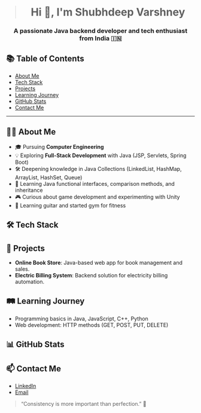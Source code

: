 > <h1 align="center">Hi 👋, I'm Shubhdeep Varshney</h1>
<h3 align="center">A passionate Java backend developer and tech enthusiast from India 🇮🇳</h3>

## 📚 Table of Contents
- [About Me](#about-me)
- [Tech Stack](#tech-stack)
- [Projects](#projects)
- [Learning Journey](#learning-journey)
- [GitHub Stats](#github-stats)
- [Contact Me](#contact-me)

---

## 👨‍💻 About Me
- 🎓 Pursuing **Computer Engineering**
- 💡 Exploring **Full-Stack Development** with Java (JSP, Servlets, Spring Boot)
- 🛠️ Deepening knowledge in Java Collections (LinkedList, HashMap, ArrayList, HashSet, Queue)
- 🧩 Learning Java functional interfaces, comparison methods, and inheritance
- 🎮 Curious about game development and experimenting with Unity
- 🎸 Learning guitar and started gym for fitness

## 🛠️ Tech Stack
<!-- badges and icons here -->

## 🚀 Projects
- **Online Book Store**: Java-based web app for book management and sales.
- **Electric Billing System**: Backend solution for electricity billing automation.

## 🛤️ Learning Journey
- Programming basics in Java, JavaScript, C++, Python
- Web development: HTTP methods (GET, POST, PUT, DELETE)

## 📊 GitHub Stats
<!-- stats images here -->

## 📫 Contact Me
- [LinkedIn](https://linkedin.com/in/shubhdeep-varshney-a124192b9)
- [Email](mailto:shubhdeepvarshney02@gmail.com)

> “Consistency is more important than perfection.” 🚀


